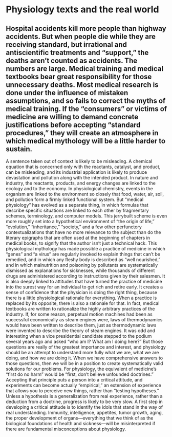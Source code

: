 # Physiology texts and the real world

Hospital accidents kill more people than highway accidents. But when people die while they are receiving standard, but irrational and antiscientific treatments and “support,” the deaths aren’t counted as accidents. The numbers are large.
Medical training and medical textbooks bear great responsibility for those unnecessary deaths. Most medical research is done under the influence of mistaken assumptions, and so fails to correct the myths of medical training. If the “consumers” or victims of medicine are willing to demand concrete justifications before accepting “standard procedures,” they will create an atmosphere in which medical mythology will be a little harder to sustain.
---
A sentence taken out of context is likely to be misleading. A chemical equation that is concerned only with the reactants, catalyst, and product, can be misleading, and its industrial application is likely to produce devastation and pollution along with the intended product. In nature and industry, the reactants, products, and energy changes are linked to the ecology and to the economy. In physiological chemistry, events in the organism are linked to the environment so closely that food, water, air, soil, and pollution form a firmly linked functional system.
But “medical physiology” has evolved as a separate thing, in which formulas that describe specific situations are linked to each other by fragmentary schemes, terminology, and computer models. This jerrybuilt scheme is even more roughly set into a hypothetical environment of “the origin of life,” “evolution,” “inheritance,” “society,” and a few other perfunctory contextualizations that have no more relevance to the subject than do the literary epigraphs that are often used at the beginning of chapters in medical books, to signify that the author isn’t just a technical hack.
This physiological mythology has made possible a practice of medicine in which “genes” and “a virus” are regularly invoked to explain things that can’t be remedied, and in which any fleshy body is described as “well nourished,” and in which malnutrition and poisoning by pollutants are systematically dismissed as explanations for sicknesses, while thousands of different drugs are administered according to instructions given by their salesmen. It is also deeply linked to attitudes that have turned the practice of medicine into the surest way for an individual to get rich and retire early. It creates a sense of confidence that the physician is doing the right thing, because there is a little physiological rationale for everything. When a practice is replaced by its opposite, there is also a rationale for that. In fact, medical textbooks are written to rationalize the highly arbitrary practices of the industry. If, for some reason, perpetual motion machines had been as successful economically as steam engines were, laws of thermodynamics would have been written to describe them, just as thermodynamic laws were invented to describe the theory of steam engines.
It was odd and interesting when a vice presidential candidate stepped to the podium several years ago and asked “who am I? What am I doing here?” But those questions are really of the greatest importance and interest, and physiology should be an attempt to understand more fully what we are, what we are doing, and how we are doing it. When we have comprehensive answers to those questions, then we will be in a position to create systematically valid solutions for our problems.
For physiology, the equivalent of medicine’s “first do no harm” would be “first, don’t believe unfounded doctrines.” Accepting that principle puts a person into a critical attitude, and experiments can become actually “empirical,” an extension of experience that allows you to perceive new things, rather than “testing hypotheses.” Unless a hypothesis is a generalization from real experience, rather than a deduction from a doctrine, progress is likely to be very slow. A first step in developing a critical attitude is to identify the idols that stand in the way of real understanding.
Immunity, intelligence, appetites, tumor growth, aging, the proper development of organs—everything that we think of as the biological foundations of health and sickness—will be misinterpreted if there are fundamental misconceptions about physiology.